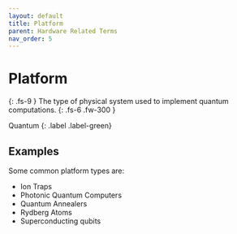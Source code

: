 ```yaml
---
layout: default
title: Platform
parent: Hardware Related Terms
nav_order: 5
---
```


# Platform
{: .fs-9 }
The type of physical system used to implement quantum computations.
{: .fs-6 .fw-300 }

Quantum
{: .label .label-green}

<!-- ## Full Definition -->


## Examples

Some common platform types are:
- Ion Traps
- Photonic Quantum Computers
- Quantum Annealers
- Rydberg Atoms
- Superconducting qubits


<!-- ## Synonyms

-  -->

<!-- ## Related Terms

-->
<!-- ## Sources -->
